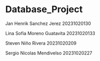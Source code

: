 # Database_Project
Jan Henrik Sanchez Jerez 20231020130

Lina Sofia Moreno Guatavita 20231020133

Steven Niño Rivera 20231020209

Sergio Nicolas Mendivelso 20231020227
